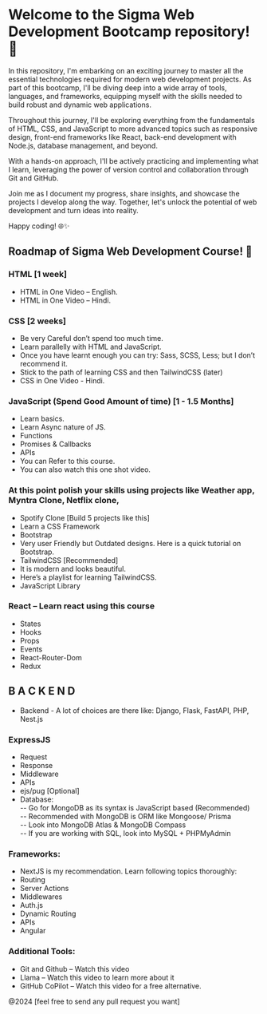 # Welcome to the Sigma Web Development Bootcamp repository! 🚀

In this repository, I'm embarking on an exciting journey to master all the essential technologies required for modern web development projects. As part of this bootcamp, I'll be diving deep into a wide array of tools, languages, and frameworks, equipping myself with the skills needed to build robust and dynamic web applications.

Throughout this journey, I'll be exploring everything from the fundamentals of HTML, CSS, and JavaScript to more advanced topics such as responsive design, front-end frameworks like React, back-end development with Node.js, database management, and beyond.

With a hands-on approach, I'll be actively practicing and implementing what I learn, leveraging the power of version control and collaboration through Git and GitHub.

Join me as I document my progress, share insights, and showcase the projects I develop along the way. Together, let's unlock the potential of web development and turn ideas into reality.

Happy coding! 🌐✨


## Roadmap of Sigma Web Development Course! 🚀


### HTML [1 week] 
- HTML in One Video – English.    
- HTML in One Video – Hindi. 

### CSS [2 weeks] 
- Be very Careful don’t spend too much time.    
- Learn parallelly with HTML and JavaScript.    
- Once you have learnt enough you can try: Sass, SCSS, Less; but I don’t recommend it.   
- Stick to the path of learning CSS and then TailwindCSS (later)     
- CSS in One Video - Hindi.      


### JavaScript (Spend Good Amount of time) [1 - 1.5 Months] 
- Learn basics.   
- Learn Async nature of JS.   
- Functions    
- Promises & Callbacks    
- APIs    
- You can Refer to this course.    
- You can also watch this one shot video.    

### At this point polish your skills using projects like Weather app, Myntra Clone, Netflix clone, 

- Spotify Clone [Build 5 projects like this]    
- Learn a CSS Framework     
- Bootstrap    
- Very user Friendly but Outdated designs. Here is a quick tutorial on Bootstrap.   
- TailwindCSS [Recommended]   
- It is modern and looks beautiful.    
- Here’s a playlist for learning TailwindCSS.   
- JavaScript Library    
### React – Learn react using this course 
- States   
- Hooks    
- Props    
- Events   
- React-Router-Dom   
- Redux   

## B A C K E N D  
- Backend - A lot of choices are there like: Django, Flask, FastAPI, PHP, Nest.js   
### ExpressJS 
- Request   
- Response    
- Middleware   
- APIs    
- ejs/pug [Optional]  
- Database:   
-- Go for MongoDB as its syntax is JavaScript based (Recommended)   
-- Recommended with MongoDB is ORM like Mongoose/ Prisma   
-- Look into MongoDB Atlas & MongoDB Compass    
-- If you are working with SQL, look into MySQL + PHPMyAdmin    

### Frameworks: 
- NextJS is my recommendation. Learn following topics thoroughly: 
- Routing 
- Server Actions 
- Middlewares 
- Auth.js 
- Dynamic Routing 
- APIs 
- Angular

### Additional Tools: 
- Git and Github – Watch this video 
- Llama – Watch this video to learn more about it 
- GitHub CoPilot – Watch this video for a free alternative. 




@2024 [feel free to send any pull request you want]
